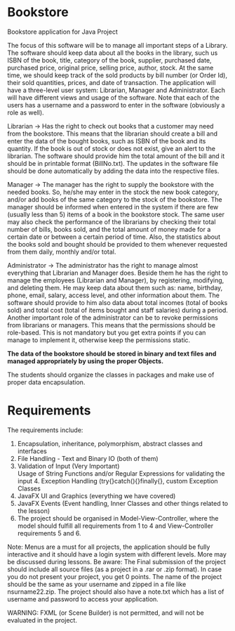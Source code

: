 # Bookstore
Bookstore application for Java Project

The focus of this software will be to manage all important steps 
of a Library. The software should keep data about all  the books 
in the library, such us ISBN of the book, title, category of the 
book, supplier, purchased date, purchased price, original price, 
selling price, author, stock. At the same time, we should keep 
track of the sold products by bill number (or Order Id), their 
sold quantities, prices, and date of transaction.
The application will have a three-level user system: Librarian, 
Manager and Administrator. Each will have different  views and 
usage of the software. Note that each of the users has a username 
and a password to enter in the software  (obviously a role as well).

Librarian -> Has the right to check out books that a customer may 
need from the bookstore. This means that the  librarian should 
create a bill and enter the data of the bought books, such as 
ISBN of the book and its quantity. If the  book is out of stock 
or does not exist, give an alert to the librarian. The software 
should provide him the total amount  of the bill and it should be 
in printable format (BillNo.txt). The updates in the software 
file should be done  automatically by adding the data into the 
respective files.

Manager -> The manager has the right to supply the bookstore 
with the needed books. So, he/she may enter in the  stock the 
new book category, and/or add books of the same category to the 
stock of the bookstore. The manager should  be informed when 
entered in the system if there are few (usually less than 5) 
items of a book in the bookstore stock.  The same user may also
check the performance of the librarians by checking their total 
number of bills, books sold, and  the total amount of money made 
for a certain date or between a certain period of time. Also, the 
statistics about the  books sold and bought should be provided to 
them whenever requested from them daily, monthly and/or total.

Administrator -> The administrator has the right to manage almost 
everything that Librarian and Manager does. Beside  them he has 
the right to manage the employees (Librarian and Manager), by 
registering, modifying, and deleting them. He may keep data about
them such as: name, birthday, phone, email, salary,  access level, 
and other information about them. The software should provide to 
him also data about total incomes (total  of books sold) and total
cost (total of items bought and staff salaries) during a period.
Another important role of the administrator can be to revoke 
permissions from librarians or managers. This means that the 
permissions should be role-based. This is not mandatory but 
you get extra points if you can manage to implement it, otherwise
keep the permissions static.

**The data of the bookstore should be stored in binary and text 
files and managed appropriately by using the proper  Objects.** 

The students should organize the classes in packages and make 
use of proper data encapsulation. 

# Requirements

The requirements include:
1. Encapsulation, inheritance, polymorphism, abstract classes and interfaces
2. File Handling - Text and Binary IO (both of them)
3. Validation of Input (Very Important)  
   Usage of String Functions and/or Regular Expressions for validating the input 4. Exception Handling (try{}catch(){}finally{}, custom Exception Classes
5. JavaFX UI and Graphics (everything we have covered)
6. JavaFX Events (Event handling, Inner Classes and other things related to the lesson)
7. The project should be organised in Model-View-Controller, where the model  should fulfill all requirements from 1 to 4 and View-Controller requirements 5 and 6.
   
Note: Menus are a must for all projects, the application should be fully interactive and it should have  a login system with different levels. More may be discussed during lessons.
Be aware: The Final submission of the project should include all source files (as a project in a .rar or  .zip format). In case you do not present your project, you get 0 points.
The name of the project should be the same as your username and zipped in a file like  nsurname22.zip. The project should also have a note.txt which has a list of username and password  to access your application.

WARNING: FXML (or Scene Builder) is not permitted, and will not be evaluated in the project.

